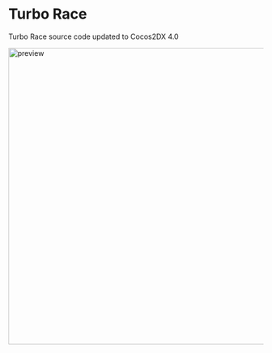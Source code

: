 # Turbo Race
Turbo Race source code updated to Cocos2DX 4.0 

<img width="586" alt="preview" src="https://user-images.githubusercontent.com/1113372/155925692-332373b9-2d0e-4603-ad8a-2b18d47c3bdb.png">

